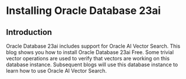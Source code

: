 # Installing Oracle Database 23ai

## Introduction
Oracle Database 23ai includes support for Oracle AI Vector Search. This blog shows you how to install Oracle Database 23ai Free. Some trivial vector operations are used to verify that vectors are working on this database instance. Subsequent blogs will use this database instance to learn how to use Oracle AI Vector Search.

    

